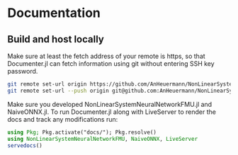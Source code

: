 # Documentation

## Build and host locally

Make sure at least the fetch address of your remote is https, so that Documenter.jl can
fetch information using git without entering SSH key password.

```bash
git remote set-url origin https://github.com/AnHeuermann/NonLinearSystemNeuralNetworkFMU.jl.git
git remote set-url --push origin git@github.com:AnHeuermann/NonLinearSystemNeuralNetworkFMU.jl.git 
```

Make sure you developed NonLinearSystemNeuralNetworkFMU.jl and NaiveONNX.jl.
To run Documenter.jl along with LiveServer to render the docs and track any modifications run:

```julia
using Pkg; Pkg.activate("docs/"); Pkg.resolve()
using NonLinearSystemNeuralNetworkFMU, NaiveONNX, LiveServer
servedocs()
```
